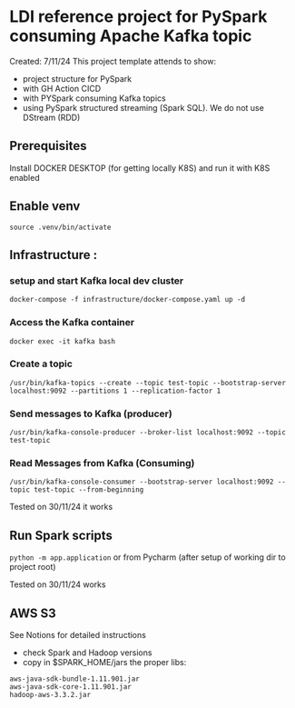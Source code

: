 # LDI reference project for PySpark consuming Apache Kafka topic
Created: 7/11/24
This project template attends to show:
- project structure for PySpark
- with GH Action CICD
- with PYSpark consuming Kafka topics
- using PySpark structured streaming (Spark SQL). We do not use DStream (RDD)

## Prerequisites
Install DOCKER DESKTOP (for getting locally K8S) and run it with K8S enabled

## Enable venv
`source .venv/bin/activate`


## Infrastructure : 
### setup and start Kafka local dev cluster
`docker-compose -f infrastructure/docker-compose.yaml up -d`

### Access the Kafka container 
`docker exec -it kafka bash`

### Create a topic 
```
/usr/bin/kafka-topics --create --topic test-topic --bootstrap-server localhost:9092 --partitions 1 --replication-factor 1
```

### Send messages to Kafka (producer)
```
/usr/bin/kafka-console-producer --broker-list localhost:9092 --topic test-topic
```

###  Read Messages from Kafka (Consuming) 
```
/usr/bin/kafka-console-consumer --bootstrap-server localhost:9092 --topic test-topic --from-beginning
```

Tested on 30/11/24 it works


## Run Spark scripts

`python -m app.application`
or from Pycharm (after setup of working dir to project root)

Tested on 30/11/24 works

## AWS S3
See Notions for detailed instructions
- check Spark and Hadoop versions
- copy in $SPARK_HOME/jars the proper libs:
```
aws-java-sdk-bundle-1.11.901.jar
aws-java-sdk-core-1.11.901.jar
hadoop-aws-3.3.2.jar
```

